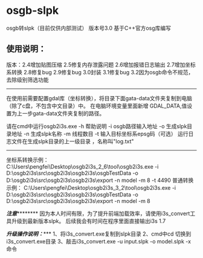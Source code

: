 # osgb-slpk
osgb转slpk（目前仅供内部测试）
版本号3.0 基于C++官方osg库编写

使用说明：
----------------------------------------------------------------------------
版本：2.4增加贴图压缩
2.5修复内存泄露问题
2.6增加报错日志输出
2.7增加坐标系转换
2.8修复bug
2.9修复bug
3.0封装
3.1修复bug
3.2因为osgb命令不规范，去除级别筛选功能

---------------------------------------------------------------------------------------------------
在使用前需要配置gdal库（坐标转换），将目录下面gata-data文件夹复制到电脑（除了c盘，不包含中文目录）中。
在电脑环境变量里面新增 GDAL_DATA,值设置为上一步gata-data文件夹复制的路径。

请在cmd中运行osgb2i3s.exe
        -h 帮助说明
        -i osgb路径输入地址
        -o 生成slpk目录地址
        -n 生成slpk名称
        -m 线程数目
        -t 输入目标坐标系epsg码（可选）
运行日志文件在生成slpk目录的上一级目录 ，名称叫"log.txt"

-----------------------------------------------------------------------------
坐标系转换示例：
C:\Users\pengfei\Desktop\osgb2i3s_2_6\tool\osgb2i3s.exe -i D:\osgb2i3s\src\osgb2i3s\osgb2i3s\osgbTestData -o D:\osgb2i3s\src\osgb2i3s\osgb2i3s\export -n model -m 8 -t 4490
普通转换示例：
C:\Users\pengfei\Desktop\osgb2i3s_3_2\tool\osgb2i3s.exe -i D:\osgb2i3s\src\osgb2i3s\osgb2i3s\osgbTestData -o D:\osgb2i3s\src\osgb2i3s\osgb2i3s\export -n model -m 8

*****************注意*************************
因为本人时间有限，为了提升前端加载效率，请使用i3s_convert工具升级到最新版本slpk。
后续我会有时间在程序里面直接输出i3s 1.7

*****************升级操作说明：********************
	1、将i3s_convert.exe复制到slpk目录
	2、cmd中cd 切换到i3s_convert.exe目录
	3、敲击i3s_convert.exe -u input.slpk -o model.slpk -x 命令
